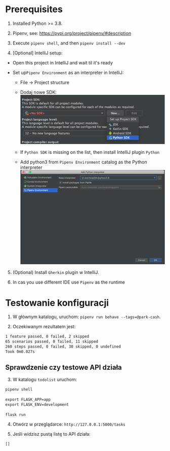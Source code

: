 # Prerequisites 

1. Installed Python >= 3.8.

2. Pipenv, see: https://pypi.org/project/pipenv/#description

3. Execute `pipenv shell`, and then `pipenv install --dev`

4. [Optional] IntelliJ setup:

* Open this project in IntelliJ and wait til it's ready

* Set up`Pipenv Environment` as an interpreter in IntelliJ:

  * File -> Project structure

  * Dodaj nowe SDK: ![Ustawienie SKD](img/new_sdk.png)
  
  * If `Python SDK` is missing on the list, then install IntelliJ plugin `Python`

  * Add python3 from `Pipenv Environment` catalog as the Python interpreter ![Interpreter z .venv](img/interpreter.png)

5. (Optional) Install `Gherkin` plugin  w IntelliJ.

6. In cas you use different IDE use `Pipenv` as the runtime

# Testowanie konfiguracji

1. W głównym katalogu, uruchom: `pipenv run behave --tags=@park-cash`.

2. Oczekiwanym rezultatem jest:

```
1 feature passed, 0 failed, 2 skipped
65 scenarios passed, 0 failed, 11 skipped
260 steps passed, 0 failed, 30 skipped, 0 undefined
Took 0m0.027s
```

## Sprawdzenie czy testowe API działa

3. W katalogu `todolist` uruchom:
```
pipenv shell

export FLASK_APP=app
export FLASK_ENV=development

flask run
```

4. Otwórz w przeglądarce: `http://127.0.0.1:5000/tasks`

5. Jeśli widzisz pustą listę to API działa:

```
[]
``` 
